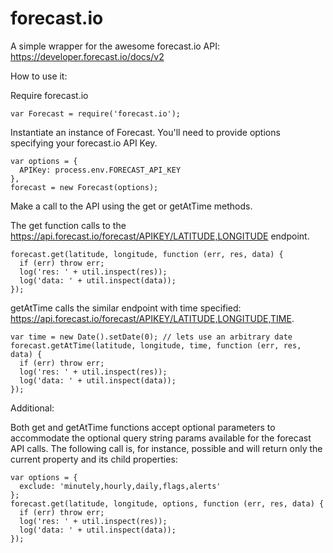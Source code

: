 forecast.io
===========

A simple wrapper for the awesome forecast.io API: https://developer.forecast.io/docs/v2

How to use it:

Require forecast.io

```
var Forecast = require('forecast.io');
```

Instantiate an instance of Forecast. You'll need to provide options specifying your forecast.io API Key.

```
var options = {
  APIKey: process.env.FORECAST_API_KEY
},
forecast = new Forecast(options);
```

Make a call to the API using the get or getAtTime methods.

  The get function calls to the https://api.forecast.io/forecast/APIKEY/LATITUDE,LONGITUDE endpoint.

```
forecast.get(latitude, longitude, function (err, res, data) {
  if (err) throw err;
  log('res: ' + util.inspect(res));
  log('data: ' + util.inspect(data));
});
```

  getAtTime calls the similar endpoint with time specified: https://api.forecast.io/forecast/APIKEY/LATITUDE,LONGITUDE,TIME.

```
var time = new Date().setDate(0); // lets use an arbitrary date
forecast.getAtTime(latitude, longitude, time, function (err, res, data) {
  if (err) throw err;
  log('res: ' + util.inspect(res));
  log('data: ' + util.inspect(data));
});
```

Additional:

Both get and getAtTime functions accept optional parameters to accommodate the optional query string params available for the forecast API calls. The following call is, for instance, possible and will return only the current property and its child properties:

```
var options = {
  exclude: 'minutely,hourly,daily,flags,alerts'
};
forecast.get(latitude, longitude, options, function (err, res, data) {
  if (err) throw err;
  log('res: ' + util.inspect(res));
  log('data: ' + util.inspect(data));
});
```
